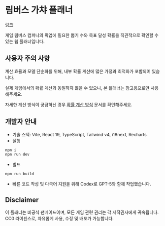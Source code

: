 # 림버스 가챠 플래너

[링크](https://happydalpeng.github.io/limbus-gacha-planner/)

게임 림버스 컴퍼니의 픽업에 필요한 뽑기 수와 목표 달성 확률을 직관적으로 확인할 수 있는 웹 플래너입니다.

## 사용자 주의 사항

계산 효율과 모델 단순화를 위해, 내부 확률 계산에 많은 가정과 최적화가 포함되어 있습니다.

실제 게임에서의 확률 계산과 동일하지 않을 수 있으니, 본 플래너는 참고용으로만 사용해주세요.

자세한 계산 방식이 궁금하신 경우 [확률 계산 방식](./docs/math.md) 문서를 확인해주세요.

## 개발자 안내

- 기술 스택: Vite, React 19, TypeScript, Tailwind v4, i18next, Recharts
- 실행

```bash
npm i
npm run dev
```

- 빌드

```bash
npm run build
```

- 빠른 코드 작성 및 다국어 지원을 위해 Codex로 GPT-5와 함께 작업했습니다.

## Disclaimer

이 플래너는 비공식 팬메이드이며, 모든 게임 관련 권리는 각 저작권자에게 귀속됩니다.
CC0 라이센스로, 자유롭게 사용, 수정 및 배포가 가능합니다.
